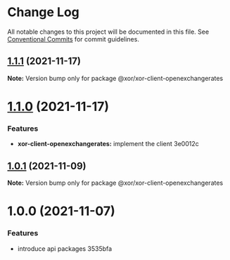 # Change Log

All notable changes to this project will be documented in this file.
See [Conventional Commits](https://conventionalcommits.org) for commit guidelines.

## [1.1.1](/compare/@xor/xor-client-openexchangerates@1.1.0...@xor/xor-client-openexchangerates@1.1.1) (2021-11-17)

**Note:** Version bump only for package @xor/xor-client-openexchangerates





# [1.1.0](/compare/@xor/xor-client-openexchangerates@1.0.1...@xor/xor-client-openexchangerates@1.1.0) (2021-11-17)


### Features

* **xor-client-openexchangerates:** implement the client 3e0012c





## [1.0.1](/compare/@xor/xor-client-openexchangerates@1.0.0...@xor/xor-client-openexchangerates@1.0.1) (2021-11-09)

**Note:** Version bump only for package @xor/xor-client-openexchangerates





# 1.0.0 (2021-11-07)


### Features

* introduce api packages 3535bfa
